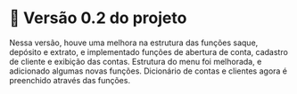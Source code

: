 # 🏦 Versão 0.2 do projeto

Nessa versão, houve uma melhora na estrutura das funções saque, depósito e extrato,
e implementado funções de abertura de conta, cadastro de cliente e exibição das contas.
Estrutura do menu foi melhorada, e adicionado algumas novas funções. 
Dicionário de contas e clientes agora é preenchido através das funções.



